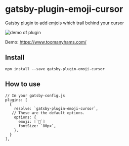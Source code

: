 # gatsby-plugin-emoji-cursor

Gatsby plugin to add emjois which trail behind your cursor

![demo of plugin](https://user-images.githubusercontent.com/71047/71690111-a3ff2200-2d58-11ea-9f21-954d8aa68712.gif)


Demo: https://www.toomanyhams.com/

## Install

`npm install --save gatsby-plugin-emoji-cursor`


## How to use

```
// In your gatsby-config.js
plugins: [
  {
    resolve: `gatsby-plugin-emoji-cursor`,
   // These are the default options.
    options: {
      emoji: [`🐖`]
      fontSize: `80px`,
    },
  }
],
```
